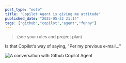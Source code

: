 ```yaml
---
post_type: "note" 
title: "Copilot Agent is giving me attitude"
published_date: "2025-05-22 21:14"
tags: ["github","copilot","agent","funny"]
---
```


> (see your rules and project plan)

Is that Copilot's way of saying, "Per my previous e-mail..."

![A conversation with Github Copilot Agent](/images/feed/sassy-copilot-agent.png)